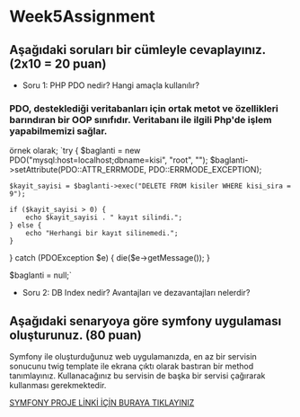 # Week5Assignment

## Aşağıdaki soruları bir cümleyle cevaplayınız. (2x10 = 20 puan)
- Soru 1: PHP PDO nedir? Hangi amaçla kullanılır?
### PDO, desteklediği veritabanları için ortak metot ve özellikleri barındıran bir OOP sınıfıdır. Veritabanı ile ilgili Php'de işlem yapabilmemizi sağlar.
örnek olarak; 
`try {
    $baglanti = new PDO("mysql:host=localhost;dbname=kisi", "root", "");
    $baglanti->setAttribute(PDO::ATTR_ERRMODE, PDO::ERRMODE_EXCEPTION);

    $kayit_sayisi = $baglanti->exec("DELETE FROM kisiler WHERE kisi_sira = 9");

    if ($kayit_sayisi > 0) {
        echo $kayit_sayisi . " kayıt silindi.";
    } else {
        echo "Herhangi bir kayıt silinemedi.";
    }

} catch (PDOException $e) {
    die($e->getMessage());
}

$baglanti = null;`

- Soru 2: DB Index nedir? Avantajları ve dezavantajları nelerdir?

## Aşağıdaki senaryoya göre symfony uygulaması oluşturunuz. (80 puan)
Symfony ile oluşturduğunuz web uygulamanızda, en az bir servisin sonucunu twig template ile ekrana çıktı olarak bastıran bir method tanımlayınız. Kullanacağınız bu servisin de başka bir servisi çağırarak kullanması gerekmektedir.

[SYMFONY PROJE LİNKİ İÇİN BURAYA TIKLAYINIZ](https://github.com/Blackcloud00/week5homework)

